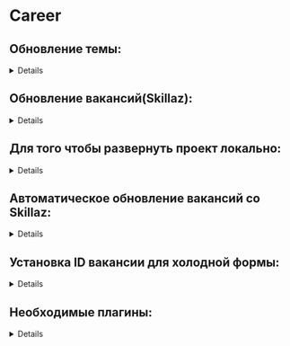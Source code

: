 # Career

<h2>Обновление темы:</h2>
<details>
    <p>- скопировать нужные папки в отдельную папку, желательно с таким же названием - </p>
        <img src="./Docs/Img/Step 001.png" style="width:50%;">
        <p>-></p>
        <img src="./Docs/Img/Step 002.png" style="width:50%;">
    <p>- создать из этой папки ZIP-файл</p>
        <img src="./Docs/Img/Step 003.png" style="width:50%;">
    <p>- зайти в админку сайта на вкладку Внешний вид->Темы</p>
        <img src="./Docs/Img/Step 004.png" style="width:50%;">
        <p>и нажать "добавить"</p>
        <img src="./Docs/Img/Step 005.png" style="width:50%;">
    <p>- затем нажать "загрузить тему"->выбрать файл->Установить - </p>
        <img src="./Docs/Img/Step 006.png" style="width:50%;">
    <p>- согласиться на замену текущей версии темы новой -</p>
        <img src="./Docs/Img/Step 007.png" style="width:50%;">
    <p>- если были изменены группы полей, то нужно зайти во вкладку "группы полей" на подстраницу "синхронизация доступна"</p>
        <img src="./Docs/Img/Step 008.png" style="width:50%;">
    <p>     если она доступна</p>
    <p>- выбрать необходимые поля, выбрать действие о синхронизации и применить -</p>
        <img src="./Docs/Img/Step 009.png" style="width:50%;">
</details>

<h2>Обновление вакансий(Skillaz):</h2>
<details>
    <p>- в админке зайти во вкладку Skillaz control -</p>
        <img src="./Docs/Img/Step 010.png" style="width:50%;">
    <p>- установить ссылку и сохранить изменения - </p>
        <img src="./Docs/Img/Step 011.png" style="width:50%;">
    <p>- выбрать автоматическое обновление и запустить</p>
        <img src="./Docs/Img/Step 012.png" style="width:50%;">
    <p>- после того как пройдут все страницы запустить зачистку после обновления</p>
        <img src="./Docs/Img/Step 013.png" style="width:50%;">
    <p>- в вакансиях выбрать необходимые для публикации(проверить при необходимости) и опубликовать</p>
        <img src="./Docs/Img/Step 014.png" style="width:50%;">
        -->
        <img src="./Docs/Img/Step 015.png" style="width:50%;">
</details>

<h2>Для того чтобы развернуть проект локально:</h2>
<details>
    <p>- создать с помощью Duplicator архив с инсталлером и скачать</p>
        <img src="./Docs/Img/Step 016.png" style="width:50%;">
        -->
        <img src="./Docs/Img/Step 017.png" style="width:50%;">
        -->
        <img src="./Docs/Img/Step 018.png" style="width:50%;">
        -->
        <img src="./Docs/Img/Step 019.png" style="width:50%;">
    <p>- развернуть сервер с настройками не ниже указанных, создать БД под проект</p>
        <img src="./Docs/Img/Step 020.png" style="width:50%;">
    <p>- в папку локального сайта переместить инсталлер и архив(без распаковки)</p>
        <img src="./Docs/Img/Step 021.png" style="width:50%;">
    <p>- зайти по ссылке на сайт локального проекта /installer.php</p>
        <img src="./Docs/Img/Step 022.png" style="width:50%;">
    <p>- пройти по всем пункта и заполнить в необходимых местах</p>
        <img src="./Docs/Img/Step 023.png" style="width:50%;">
</details>

<h2>Автоматическое обновление вакансий со Skillaz:</h2>
<details>
    <p>- зайти и добавить новую задачу установив все необходимые параметры: название хука на обновление - "skillaz_vacancies_find"</p>
        <img src="./Docs/Img/Step 024.png" style="width:50%;">
</details>

<h2>Установка ID вакансии для холодной формы:</h2>
<details>
    <p>- находиться в Skillaz control, после установки - сохранить изменения</p>
        <img src="./Docs/Img/Step 025.png" style="width:50%;">
</details>

<h2>Необходимые плагины:</h2>
<details>
    <p>- Advanced Cron Manager</p>
    <p>- Advanced Custom Fields PRO</p>
    <p>- All in One SEO</p>
    <p>- Autoptimize</p>
    <p>- BBQ Брандмауэр</p>
    <p>- Classic Editor</p>
    <p>- Contact Form 7</p>
    <p>- Contact Form 7 Serial Numbers</p>
    <p>- Cyr-To-Lat</p>
    <p>- Duplicator</p>
    <p>- Flamingo</p>
    <p>- Import XML feed</p>
    <p>- Last-Modified and If-Modified-Since Headers</p>
    <p>- Post SMTP</p>
    <p>- Robin image optimizer</p>
    <p>- Webcraftic Clearfy – WordPress optimization plugin</p>
    <p>- WP Login Door</p>
    <p>- WPide</p>
</details>
